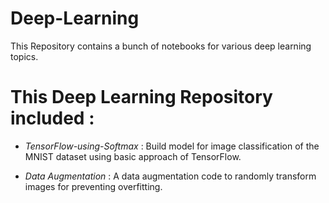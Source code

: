 # Deep-Learning
  This Repository contains a bunch of notebooks for various deep learning topics. 
  
# This Deep Learning Repository included :
* *TensorFlow-using-Softmax* : Build model for image classification of the MNIST dataset using basic approach of TensorFlow.

* *Data Augmentation* : A data augmentation code to randomly transform images for preventing overfitting.
